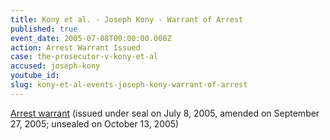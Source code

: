 ```yaml
---
title: Kony et al. - Joseph Kony - Warrant of Arrest
published: true
event_date: 2005-07-08T00:00:00.000Z
action: Arrest Warrant Issued
case: the-prosecutor-v-kony-et-al
accused: joseph-kony
youtube_id:
slug: kony-et-al-events-joseph-kony-warrant-of-arrest
---
```



[Arrest warrant](https://www.icc-cpi.int/Pages/record.aspx?docNo=ICC-02/04-01/05-53)&nbsp;(issued under seal on July 8, 2005, amended on September 27, 2005; unsealed on October 13, 2005)